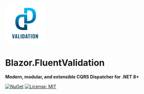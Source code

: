 ![Blazor.FluentValidation](https://raw.githubusercontent.com/ganiputras/Blazor.FluentValidation/refs/heads/master/logo.png)

# Blazor.FluentValidation

**Modern, modular, and extensible CQRS Dispatcher for .NET 8+**

[![NuGet](https://img.shields.io/nuget/v/Blazor.FluentValidation.svg?style=flat-square)](https://www.nuget.org/packages/Blazor.FluentValidation)
[![License: MIT](https://img.shields.io/badge/license-MIT-blue.svg?style=flat-square)](https://github.com/ganiputras/Blazor.FluentValidation/blob/master/Blazor.FluentValidation/LICENSE.txt)
